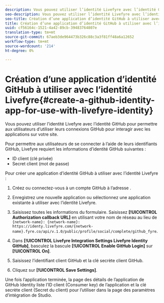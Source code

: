 ```yaml
---
description: Vous pouvez utiliser l’identité Livefyre avec l’identité GitHub pour permettre aux utilisateurs d’utiliser leurs connexions GitHub pour interagir avec les applications sur votre site.
seo-description: Vous pouvez utiliser l’identité Livefyre avec l’identité GitHub pour permettre aux utilisateurs d’utiliser leurs connexions GitHub pour interagir avec les applications sur votre site.
seo-title: Création d’une application d’identité GitHub à utiliser avec l’identité Livefyre
title: Création d’une application d’identité GitHub à utiliser avec l’identité Livefyre
uuid: cf56164c-1521-4a42-89cb-39483764807e
translation-type: tm+mt
source-git-commit: 67aeb3de964473b326c88c3a3f81ff48a6a12652
workflow-type: tm+mt
source-wordcount: '214'
ht-degree: 0%

---
```



# Création d’une application d’identité GitHub à utiliser avec l’identité Livefyre{#create-a-github-identity-app-for-use-with-livefyre-identity}

Vous pouvez utiliser l’identité Livefyre avec l’identité GitHub pour permettre aux utilisateurs d’utiliser leurs connexions GitHub pour interagir avec les applications sur votre site.

Pour permettre aux utilisateurs de se connecter à l’aide de leurs identifiants GitHub, Livefyre requiert les informations d’identité GitHub suivantes :

* ID client (clé privée)
* Secret client (mot de passe)

Pour créer une application d’identité GitHub à utiliser avec l’identité Livefyre :

1. Créez ou connectez-vous à un compte GitHub à l’adresse [](https://github.com/settings/developers).
1. Enregistrez une nouvelle application ou sélectionnez une application existante à utiliser avec l’identité Livefyre.
1. Saisissez toutes les informations du formulaire. Saisissez **[!UICONTROL Authorization callback URL]** en utilisant votre nom de réseau au lieu de `{network-name}: {network-name}: https://identy.livefyre.com/{network-name}.fyre.co/api/v.1.0/public/profile/social/complete/github_fyre`.

1. Dans **[!UICONTROL Livefyre Integration Settings Livefyre Identity GitHub]**, basculez la bascule **[!UICONTROL Enable GitHub Login]** sur **[!UICONTROL On]**.

1. Saisissez l’identifiant client GitHub et la clé secrète client GitHub.
1. Cliquez sur **[!UICONTROL Save Settings]**.

Une fois l’application terminée, la page des détails de l’application de GitHub Identity liste l’ID client (Consumer key) de l’application et la clé secrète client (Secret du client) pour l’utiliser dans la page des paramètres d’intégration de Studio.
